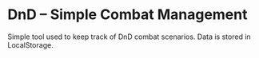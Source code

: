# DnD &ndash; Simple Combat Management

Simple tool used to keep track of DnD combat scenarios. Data is stored in LocalStorage.
